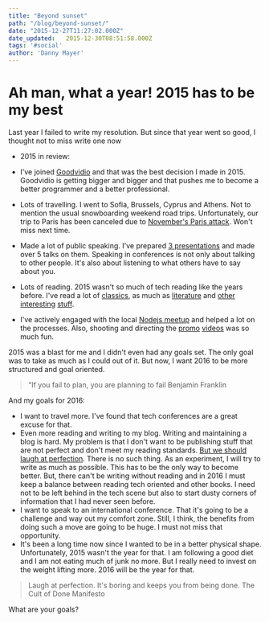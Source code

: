 ```yaml
---
title: "Beyond sunset"
path: "/blog/beyond-sunset/"
date: "2015-12-27T11:27:02.000Z"
date_updated:   2015-12-30T08:51:58.000Z
tags: '#social'
author: 'Danny Mayer'
---
```


# Ah man, what a year! 2015 has to be my best

Last year I failed to write my resolution. But since that year went so good, I thought not to miss write one now

* 2015 in review:

* I've joined [Goodvidio](https://goodvid.io) and that was the best decision I made in 2015. Goodvidio is getting bigger and bigger and that pushes me to become a better programmer and a better professional.
* Lots of travelling. I went to Sofia, Brussels, Cyprus and Athens. Not to mention the usual snowboarding weekend road trips. Unfortunately, our trip to Paris has been canceled due to [November's Paris attack](https://en.wikipedia.org/wiki/November_2015_Paris_attacks). Won't miss next time.
* Made a lot of public speaking. I've prepared [3 presentations](https://slides.com/kostasbariotis/) and made over 5 talks on them. Speaking in conferences is not only about talking to other people. It's also about listening to what others have to say about you.
* Lots of reading. 2015 wasn't so much of tech reading like the years before. I've read a lot of [classics](https://en.wikipedia.org/wiki/Nineteen_Eighty-Four), as much as [literature](https://en.wikipedia.org/wiki/The_Saviors_of_God) and [other](https://37signals.com/rework/) [interesting](http://zerotoonebook.com/) [stuff](https://en.wikipedia.org/wiki/The_Shock_Doctrine).
* I've actively engaged with the local [Nodejs meetup](http://www.meetup.com/Thessaloniki-Node-js-Meetup/) and helped a lot on the processes. Also, shooting and directing the [promo](https://vimeo.com/146544394) [videos](https://vimeo.com/138629583) was so much fun.

2015 was a blast for me and I didn't even had any goals set. The only goal was to take as much as I could out of it. But now, I want 2016 to be more structured and goal oriented.

> “If you fail to plan, you are planning to fail
> Benjamin Franklin

And my goals for 2016:

* I want to travel more. I've found that tech conferences are a great excuse for that.
* Even more reading and writing to my blog. Writing and maintaining a blog is hard. My problem is that I don't want to be publishing stuff that are not perfect and don't meet my reading standards. [But we should laugh at perfection](http://lifehacker.com/5864004/the-done-manifesto-lays-out-13-ground-rules-for-getting-to-done). There is no such thing. As an experiment, I will try to write as much as possible. This has to be the only way to become better. But, there can't be writing without reading and in 2016 I must keep a balance between reading tech oriented and other books. I need not to be left behind in the tech scene but also to start dusty corners of information that I had never seen before.
* I want to speak to an international conference. That it's going to be a challenge and way out my comfort zone. Still, I think, the benefits from doing such a move are going to be huge. I must not miss that opportunity.
* It's been a long time now since I wanted to be in a better physical shape. Unfortunately, 2015 wasn't the year for that. I am following a good diet and I am not eating much of junk no more. But I really need  to invest on the weight lifting more. 2016 will be the year for that.

> Laugh at perfection. It's boring and keeps you from being done.
> The Cult of Done Manifesto

What are your goals?